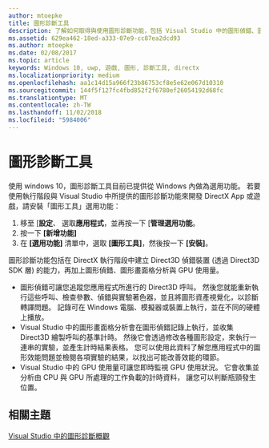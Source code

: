 ```yaml
---
author: mtoepke
title: 圖形診斷工具
description: 了解如何取得與使用圖形診斷功能，包括 Visual Studio 中的圖形偵錯、圖形畫面格分析，以及 GPU 使用量。
ms.assetid: 629ea462-18ed-a333-07e9-cc87ea2dcd93
ms.author: mtoepke
ms.date: 02/08/2017
ms.topic: article
keywords: Windows 10, uwp, 遊戲, 圖形, 診斷工具, directx
ms.localizationpriority: medium
ms.openlocfilehash: aa1c14d15a966f23b86753cf8e5e62e067d10310
ms.sourcegitcommit: 144f5f127fc4fbd852f2f6780ef26054192d68fc
ms.translationtype: MT
ms.contentlocale: zh-TW
ms.lasthandoff: 11/02/2018
ms.locfileid: "5984006"
---
```

# <a name="graphics-diagnostics-tools"></a>圖形診斷工具



使用 windows 10，圖形診斷工具目前已提供從 Windows 內做為選用功能。 若要使用執行階段與 Visual Studio 中所提供的圖形診斷功能來開發 DirectX App 或遊戲，請安裝「圖形工具」選用功能：

1.  移至 [**設定**、 選取**應用程式**，並再按一下 [**管理選用功能**。
2.  按一下 **\[新增功能\]**   
3.  在 **\[選用功能\]** 清單中，選取 **\[圖形工具\]**，然後按一下 **\[安裝\]**。

圖形診斷功能包括在 DirectX 執行階段中建立 Direct3D 偵錯裝置 (透過 Direct3D SDK 層) 的能力，再加上圖形偵錯、圖形畫面格分析與 GPU 使用量。

-   圖形偵錯可讓您追蹤您應用程式所進行的 Direct3D 呼叫。 然後您就能重新執行這些呼叫、檢查參數、偵錯與實驗著色器，並且將圖形資產視覺化，以診斷轉譯問題。 記錄可在 Windows 電腦、模擬器或裝置上執行，並在不同的硬體上播放。
-   Visual Studio 中的圖形畫面格分析會在圖形偵錯記錄上執行，並收集 Direct3D 繪製呼叫的基準計時。 然後它會透過修改各種圖形設定，來執行一連串的實驗，並產生計時結果表格。 您可以使用此資料了解您應用程式中的圖形效能問題並檢閱各項實驗的結果，以找出可能改善效能的環節。
-   Visual Studio 中的 GPU 使用量可讓您即時監視 GPU 使用狀況。 它會收集並分析由 CPU 與 GPU 所處理的工作負載的計時資料， 讓您可以判斷瓶頸發生位置。

## <a name="related-topics"></a>相關主題


[Visual Studio 中的圖形診斷概觀](http://go.microsoft.com/fwlink/p/?LinkID=526382)

 

 




